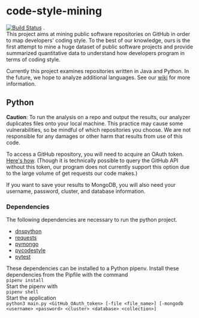# code-style-mining
[![Build Status](https://travis-ci.org/kramsey458/code-style-mining.svg?branch=python_analysis)](https://travis-ci.org/kramsey458/code-style-mining) .  
This project aims at mining public software repositories on GitHub in order to map developers' coding style. To the best of our knowledge, ours is the first attempt to mine a huge dataset of public software projects and provide summarized quantitative data to understand how developers program in terms of coding style.

Currently this project examines repositories written in Java and Python. In the future, we hope to analyze additional languages. See our [wiki](https://github.com/bcdasilv/code-style-mining/wiki) for more information.

## Python
**Caution**: To run the analysis on a repo and output the results, our analyzer duplicates files onto your local machine. This practice may cause some vulnerabilities, so be mindful of which repositories you choose. We are not responsible for any damages or other harm that results from use of this code.

To access a GitHub repository, you will need to acquire an OAuth token. [Here's how](https://help.github.com/articles/creating-a-personal-access-token-for-the-command-line/). (Though it is technically possible to query the GitHub API without this token, our program does not currently support this option due to the large volume of get requests our code makes.)

If you want to save your results to MongoDB, you will also need your username, password, cluster, and database information.

### Dependencies
The following dependencies are necessary to run the python project. 
* [dnspython](http://www.dnspython.org/)
* [requests](http://docs.python-requests.org)
* [pymongo](https://api.mongodb.com/python/current/)
* [pycodestyle](https://pypi.org/project/pycodestyle/)   
* [pytest](https://docs.pytest.org/en/latest/)

These dependencies can be installed to a Python pipenv.
Install these dependencies from the Pipfile with the command   
```pipenv install```   
Start the pipenv with   
```pipenv shell```   
Start the application   
```python3 main.py <GitHub_OAuth_token> [-file <file_name>] [-mongodb <username> <password> <cluster> <database> <collection>]```
